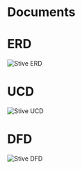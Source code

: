 # Documents

# ERD
![Stive ERD](https://user-images.githubusercontent.com/54628189/163189240-d13c5ca1-0392-4333-92f6-fe553822929a.jpg)

# UCD
![Stive UCD](https://user-images.githubusercontent.com/54628189/163189252-0b5a55cf-ffc8-4a3e-88c9-d43e5d59b7a1.jpg)

# DFD
![Stive DFD](https://user-images.githubusercontent.com/54628189/163189257-c2a52baf-992e-4970-9b5d-dc0414f0f06b.jpg)
